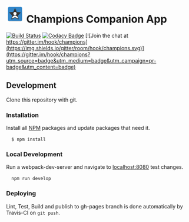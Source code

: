 # ![Icon](src/images/icon_48.png) Champions Companion App

[![Build Status](https://travis-ci.org/hook/champions.svg?branch=master)](https://travis-ci.org/hook/champions)
[![Codacy Badge](https://api.codacy.com/project/badge/grade/baba36c6f40645d78a4479a2d5e51e8f)](https://www.codacy.com/app/gabrielhook/champions)
[![Join the chat at https://gitter.im/hook/champions](https://img.shields.io/gitter/room/hook/champions.svg)](https://gitter.im/hook/champions?utm_source=badge&utm_medium=badge&utm_campaign=pr-badge&utm_content=badge)

## Development

  Clone this repository with git.

### Installation

  Install all [NPM](https://www.npmjs.com/) packages and update packages that need it.

```
  $ npm install
```


### Local Development

  Run a webpack-dev-server and navigate to [localhost:8080](http://localhost:8080) test changes. 

```
  npm run develop
```
### Deploying

  Lint, Test, Build and publish to gh-pages branch is done automatically by Travis-CI on `git push`.

